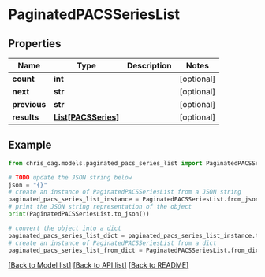 # PaginatedPACSSeriesList


## Properties

Name | Type | Description | Notes
------------ | ------------- | ------------- | -------------
**count** | **int** |  | [optional] 
**next** | **str** |  | [optional] 
**previous** | **str** |  | [optional] 
**results** | [**List[PACSSeries]**](PACSSeries.md) |  | [optional] 

## Example

```python
from chris_oag.models.paginated_pacs_series_list import PaginatedPACSSeriesList

# TODO update the JSON string below
json = "{}"
# create an instance of PaginatedPACSSeriesList from a JSON string
paginated_pacs_series_list_instance = PaginatedPACSSeriesList.from_json(json)
# print the JSON string representation of the object
print(PaginatedPACSSeriesList.to_json())

# convert the object into a dict
paginated_pacs_series_list_dict = paginated_pacs_series_list_instance.to_dict()
# create an instance of PaginatedPACSSeriesList from a dict
paginated_pacs_series_list_from_dict = PaginatedPACSSeriesList.from_dict(paginated_pacs_series_list_dict)
```
[[Back to Model list]](../README.md#documentation-for-models) [[Back to API list]](../README.md#documentation-for-api-endpoints) [[Back to README]](../README.md)


